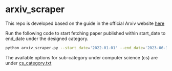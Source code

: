 # arxiv_scraper

This repo is developed based on the guide in the official Arxiv website [here](https://info.arxiv.org/help/api/user-manual.html)

Run the following code to start fetching paper published within start_date to end_date under the designed category.
```bash
python arxiv_scraper.py --start_date='2022-01-01' --end_date='2023-06-30' --category='cs.AI'
```

The available options for sub-category under computer science (cs) are under [cs_category.txt](cs_category.txt)

